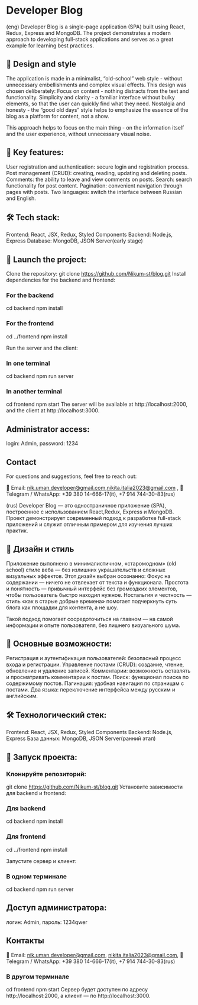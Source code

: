 # Developer Blog

(eng)
Developer Blog is a single-page application (SPA) built using React, Redux, Express and MongoDB. The project demonstrates a modern approach to developing full-stack applications and serves as a great example for learning best practices.

## 🎨 Design and style

The application is made in a minimalist, “old-school” web style - without unnecessary embellishments and complex visual effects.
This design was chosen deliberately:
Focus on content - nothing distracts from the text and functionality.
Simplicity and clarity - a familiar interface without bulky elements, so that the user can quickly find what they need.
Nostalgia and honesty - the “good old days” style helps to emphasize the essence of the blog as a platform for content, not a show.

This approach helps to focus on the main thing - on the information itself and the user experience, without unnecessary visual noise.

## 🔧 Key features:

User registration and authentication: secure login and registration process.
Post management (CRUD): creating, reading, updating and deleting posts.
Comments: the ability to leave and view comments on posts.
Search: search functionality for post content.
Pagination: convenient navigation through pages with posts.
Two languages: switch the interface between Russian and English.

## 🛠 Tech stack:
Frontend: React, JSX, Redux, Styled Components
Backend: Node.js, Express
Database: MongoDB, JSON Server(early stage)

## 🚀 Launch the project:

Clone the repository:
git clone https://github.com/Nikum-st/blog.git
Install dependencies for the backend and frontend:

### For the backend
cd backend
npm install

### For the frontend
cd ../frontend
npm install

Run the server and the client:

### In one terminal
cd backend
npm run server

### In another terminal
cd frontend
npm start
The server will be available at http://localhost:2000, and the client at http://localhost:3000.

## Administrator access:
login: Admin,
password: 1234

## Contact
For questions and suggestions, feel free to reach out:

📧 Email: nik.uman.developer@gmail.com,nikita.italia2023@gmail.com ,
📱 Telegram / WhatsApp: +39 380 14-666-17(it), +7 914 744-30-83(rus)

(rus)
Developer Blog — это одностраничное приложение (SPA), построенное с использованием React,Redux, Express и MongoDB. Проект демонстрирует современный подход к разработке full-stack приложений и служит отличным примером для изучения лучших практик.

## 🎨  Дизайн и стиль

Приложение выполнено в минималистичном, «старомодном» (old school) стиле веба — без излишних украшательств и сложных визуальных эффектов.
Этот дизайн выбран осознанно:
Фокус на содержании — ничего не отвлекает от текста и функционала.
Простота и понятность — привычный интерфейс без громоздких элементов, чтобы пользователь быстро находил нужное.
Ностальгия и честность — стиль «как в старые добрые времена» помогает подчеркнуть суть блога как площадки для контента, а не шоу.

Такой подход помогает сосредоточиться на главном — на самой информации и опыте пользователя, без лишнего визуального шума.

## 🔧 Основные возможности:

Регистрация и аутентификация пользователей: безопасный процесс входа и регистрации.
Управление постами (CRUD): создание, чтение, обновление и удаление записей.
Комментарии: возможность оставлять и просматривать комментарии к постам.
Поиск: функционал поиска по содержимому постов.
Пагинация: удобная навигация по страницам с постами.
Два языка: переключение интерфейса между русским и английским.

## 🛠 Технологический стек:
Frontend: React, JSX, Redux, Styled Components
Backend: Node.js, Express
База данных: MongoDB, JSON Server(ранний этап)

## 🚀 Запуск проекта:

### Клонируйте репозиторий:
git clone https://github.com/Nikum-st/blog.git
Установите зависимости для backend и frontend:

### Для backend
cd backend
npm install

### Для frontend
cd ../frontend
npm install

Запустите сервер и клиент:

### В одном терминале
cd backend
npm run server

## Доступ администратора:
логин: Admin,
пароль: 1234qwer

## Контакты 

📧 Email: nik.uman.developer@gmail.com, nikita.italia2023@gmail.com,
📱 Telegram / WhatsApp: +39 380 14-666-17(it), +7 914 744-30-83(rus)

### В другом терминале
cd frontend
npm start
Сервер будет доступен по адресу http://localhost:2000, а клиент — по http://localhost:3000.

